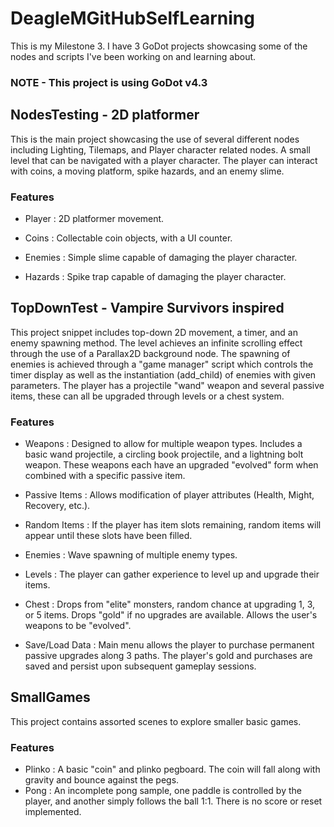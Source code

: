 # DeagleMGitHubSelfLearning
This is my Milestone 3. I have 3 GoDot projects showcasing some of the nodes and scripts I've been working on and learning about.

### NOTE - This project is using GoDot v4.3

## NodesTesting - 2D platformer
This is the main project showcasing the use of several different nodes including Lighting, Tilemaps, and Player character related nodes. A small level that can be navigated with a player character. The player can interact with coins, a moving platform, spike hazards, and an enemy slime.

### Features
 - Player : 2D platformer movement.

 - Coins : Collectable coin objects, with a UI counter.

 - Enemies : Simple slime capable of damaging the player character.

 - Hazards : Spike trap capable of damaging the player character.

## TopDownTest - Vampire Survivors inspired
This project snippet includes top-down 2D movement, a timer, and an enemy spawning method. The level achieves an infinite scrolling effect through the use of a Parallax2D background node. The spawning of enemies is achieved through a "game manager" script which controls the timer display as well as the instantiation (add_child) of enemies with given parameters. The player has a projectile "wand" weapon and several passive items, these can all be upgraded through levels or a chest system.

### Features
 - Weapons : Designed to allow for multiple weapon types. Includes a basic wand projectile, a circling book projectile, and a lightning bolt weapon. These weapons each have an upgraded "evolved" form when combined with a specific passive item.

 - Passive Items : Allows modification of player attributes (Health, Might, Recovery, etc.).

 - Random Items : If the player has item slots remaining, random items will appear until these slots have been filled.

 - Enemies : Wave spawning of multiple enemy types.

 - Levels : The player can gather experience to level up and upgrade their items.

 - Chest : Drops from "elite" monsters, random chance at upgrading 1, 3, or 5 items. Drops "gold" if no upgrades are available. Allows the user's weapons to be "evolved".

 - Save/Load Data : Main menu allows the player to purchase permanent passive upgrades along 3 paths. The player's gold and purchases are saved and persist upon subsequent gameplay sessions.

## SmallGames
This project contains assorted scenes to explore smaller basic games.

### Features
 - Plinko : A basic "coin" and plinko pegboard. The coin will fall along with gravity and bounce against the pegs.
 - Pong : An incomplete pong sample, one paddle is controlled by the player, and another simply follows the ball 1:1. There is no score or reset implemented.
